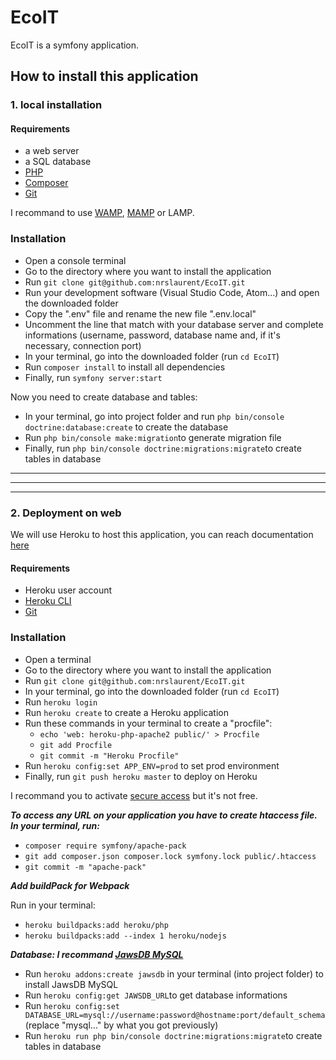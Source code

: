 # EcoIT
EcoIT is a symfony application.
## How to install this application
### 1. local installation
#### Requirements
* a web server
* a SQL database
* [PHP](https://www.php.net/)
* [Composer](https://getcomposer.org/)
* [Git](https://git-scm.com/)

I recommand to use [WAMP](https://www.wampserver.com/), [MAMP](https://www.mamp.info/en/mamp/mac/) or LAMP.

### Installation
- Open a console terminal
- Go to the directory where you want to install the application
- Run `git clone git@github.com:nrslaurent/EcoIT.git`
- Run your development software (Visual Studio Code, Atom...) and open the downloaded folder
- Copy the ".env" file and rename the new file ".env.local"
- Uncomment the line that match with your database server and complete informations (username, password, database name and, if it's necessary, connection port)
- In your terminal, go into the downloaded folder (run `cd EcoIT`)
- Run `composer install` to install all dependencies
- Finally, run `symfony server:start`

Now you need to create database and tables:
- In your terminal, go into project folder and run `php bin/console doctrine:database:create` to create the database
- Run `php bin/console make:migration`to generate migration file
- Finally, run `php bin/console doctrine:migrations:migrate`to create tables in database
---
---
---
### 2. Deployment on web

We will use Heroku to host this application, you can reach documentation [here](https://devcenter.heroku.com/articles/deploying-symfony4)
#### Requirements
* Heroku user account
* [Heroku CLI](https://devcenter.heroku.com/articles/getting-started-with-php#set-up)
* [Git](https://git-scm.com/)

### Installation
- Open a terminal
- Go to the directory where you want to install the application
- Run `git clone git@github.com:nrslaurent/EcoIT.git`
- In your terminal, go into the downloaded folder (run `cd EcoIT`)
- Run `heroku login`
- Run `heroku create` to create a Heroku application
- Run these commands in your terminal to create a "procfile":
  - `echo 'web: heroku-php-apache2 public/' > Procfile`
  - `git add Procfile`
  - `git commit -m "Heroku Procfile"`
- Run `heroku config:set APP_ENV=prod` to set prod environment
- Finally, run `git push heroku master` to deploy on Heroku

I recommand you to activate [secure access](https://devcenter.heroku.com/articles/automated-certificate-management) but it's not free.

***To access any URL on your application you have to create htaccess file. In your terminal, run:***
- `composer require symfony/apache-pack`
- `git add composer.json composer.lock symfony.lock public/.htaccess`
- `git commit -m "apache-pack"`

***Add buildPack for Webpack***

Run in your terminal:
- `heroku buildpacks:add heroku/php`
- `heroku buildpacks:add --index 1 heroku/nodejs`

***Database: I recommand [JawsDB MySQL](https://devcenter.heroku.com/articles/jawsdb)***
- Run `heroku addons:create jawsdb` in your terminal (into project folder) to install JawsDB MySQL
- Run `heroku config:get JAWSDB_URL`to get database informations
- Run `heroku config:set DATABASE_URL=mysql://username:password@hostname:port/default_schema` (replace "mysql..." by what you got previously)
- Run `heroku run php bin/console doctrine:migrations:migrate`to create tables in database




